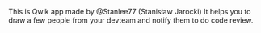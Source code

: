 This is Qwik app made by @Stanlee77 (Stanisław Jarocki)
It helps you to draw a few people from your devteam and notify them to do code review.